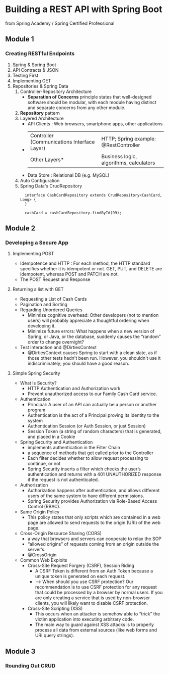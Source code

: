 # Building a REST API with Spring Boot
from Spring Academy / Spring Certified Professional

## Module 1
### Creating RESTful Endpoints
1. Spring & Spring Boot
2. API Contracts & JSON
3. Testing First
4. Implementing GET
5. Repositories & Spring Data
    1. Controller-Repository Architecture
       * **Separation of Concerns** principle states that well-designed software should be modular, with each module having distinct and separate concerns from any other module.
    2. **Repository** pattern
    3. Layered Architecture
       * API Clients : Web browsers, smartphone apps, other applications
       * <table>
            <tr><td> Controller (Communications Interface Layer) </td><td> HTTP; Spring example: @RestController </td></tr>
            <tr><td> Other Layers*</td><td> Business logic, algorithms, calculators</td></tr>
         </table>
       * Data Store : Relational DB (e.g. MySQL)
   4. Auto Configuration
   5. Spring Data's CrudRepository
      ```
        interface CashCardRepository extends CrudRepository<CashCard, Long> {
        }
      
        cashCard = cashCardRepository.findById(99);
      ```


## Module 2
### Developing a Secure App
1. Implementing POST
   * Idempotence and HTTP : For each method, the HTTP standard specifies whether it is idempotent or not. GET, PUT, and DELETE are idempotent, whereas POST and PATCH are not.
   * The POST Request and Response
2. Returning a list with GET
   * Requesting a List of Cash Cards
   * Pagination and Sorting
   * Regarding Unordered Queries
     - Minimize cognitive overhead: Other developers (not to mention users) will probably appreciate a thoughtful ordering when developing it.
     - Minimize future errors: What happens when a new version of Spring, or Java, or the database, suddenly causes the “random” order to change overnight?
   * Test Interaction and @DirtiesContext
     - @DirtiesContext causes Spring to start with a clean slate, as if those other tests hadn't been run. However, you shouldn't use it indiscriminately; you should have a good reason.

3. Simple Spring Security
   * What Is Security? 
     - HTTP Authentication and Authorization work
     - Prevent unauthorized access to our Family Cash Card service.
   * Authentication
     - Principal: A user of an API can actually be a person or another program
     - Authentication is the act of a Principal proving its identity to the system
     - Authentication Session (or Auth Session, or just Session) 
     - Session Token (a string of random characters) that is generated, and placed in a Cookie
   * Spring Security and Authentication
     - implements authentication in the Filter Chain
     - a sequence of methods that get called prior to the Controller
     - Each filter decides whether to allow request processing to continue, or not
     - Spring Security inserts a filter which checks the user’s authentication and returns with a 401 UNAUTHORIZED response if the request is not authenticated.
   * Authorization
     - Authorization happens after authentication, and allows different users of the same system to have different permissions.
     - Spring Security provides Authorization via Role-Based Access Control (RBAC).
   * Same Origin Policy
     - This policy states that only scripts which are contained in a web page are allowed to send requests to the origin (URI) of the web page.
   * Cross-Origin Resource Sharing (CORS)
     - a way that browsers and servers can cooperate to relax the SOP
     - “allowed origins” of requests coming from an origin outside the server’s.
     - @CrossOrigin
   * Common Web Exploits
     * Cross-Site Request Forgery (CSRF), Session Riding
       + A CSRF Token is different from an Auth Token because a unique token is generated on each request.
       + --> When should you use CSRF protection? Our recommendation is to use CSRF protection for any request that could be processed by a browser by normal users. If you are only creating a service that is used by non-browser clients, you will likely want to disable CSRF protection.
     * Cross-Site Scripting (XSS)
       + This occurs when an attacker is somehow able to “trick” the victim application into executing arbitrary code.
       + The main way to guard against XSS attacks is to properly process all data from external sources (like web forms and URI query strings).

## Module 3
### Rounding Out CRUD
